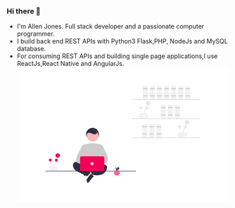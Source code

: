 ### Hi there 👋
- I'm Allen Jones. Full stack developer and a passionate computer programmer.
- I build back end REST APIs with Python3 Flask,PHP, NodeJs and MySQL database.
- For consuming REST APIs and building single page applications,I use ReactJs,React Native and AngularJs.
![Allen](https://github.com/allenarduino/allenarduino/blob/main/undraw1.png  )
